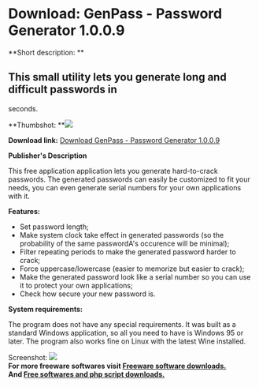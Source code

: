 # Download: GenPass - Password Generator 1.0.0.9

**Short description: **

## This small utility lets you generate long and difficult passwords in
seconds.

  
**Thumbshot: **![](http://www.freewarefiles.com/screenshot/genpass1_md.jpg)   
  
**Download link:** [Download GenPass - Password Generator 1.0.0.9](http://freesoftwares.boysofts.com/GenPass-Password-Generator_program_97330.html)  
  

**Publisher's Description**  
  

This free application application lets you generate hard-to-crack passwords.
The generated passwords can easily be customized to fit your needs, you can
even generate serial numbers for your own applications with it.

**Features:**

  * Set password length;
  * Make system clock take effect in generated passwords (so the probability of the same passwordA's occurence will be minimal);
  * Filter repeating periods to make the generated password harder to crack;
  * Force uppercase/lowercase (easier to memorize but easier to crack);
  * Make the generated password look like a serial number so you can use it to protect your own applications;
  * Check how secure your new password is.

**System requirements:**

The program does not have any special requirements. It was built as a standard
Windows application, so all you need to have is Windows 95 or later. The
program also works fine on Linux with the latest Wine installed.

  
  
Screenshot: ![](http://www.freewarefiles.com/screenshot/genpass1.jpg)  
**For more freeware softwares visit [Freeware software downloads.](http://freesoftwares.boysofts.com/)**   
**And [Free softwares and php script downloads.](http://www.boysofts.com/)**

